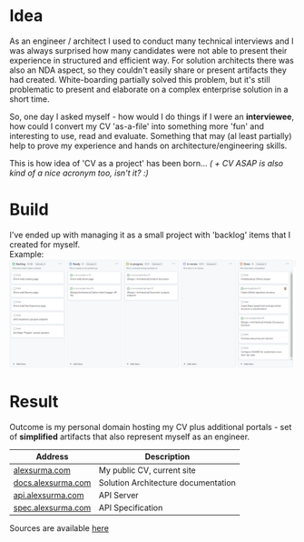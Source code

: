 # Idea

As an engineer / architect I used to conduct many technical interviews and I was always surprised how many candidates were not able to present their experience in structured and efficient way. For solution architects there was also an NDA aspect, so they couldn't easily share or present artifacts they had created. White-boarding partially solved this problem, but it's still problematic to present and elaborate on a complex enterprise solution in a short time.

So, one day I asked myself - how would I do things if I were an **interviewee**, how could I convert my CV 'as-a-file' into something more 'fun' and interesting to use, read and evaluate. Something that may (al least partially) help to prove my experience and hands on architecture/engineering skills.

This is how idea of 'CV as a project' has been born...
_( + CV ASAP is also kind of a nice acronym too, isn't it? :)_

# Build

I've ended up with managing it as a small project with 'backlog' items that I created for myself.\
Example:\
![Backlog](/images/about/backlog.png)


# Result

Outcome is my personal domain hosting my CV plus additional portals  -  set of **simplified** artifacts that also represent myself as an engineer.

| Address | Description |
|----------|----------|
| [alexsurma.com](www.alexsurma.com) | My public CV, current site |
| [docs.alexsurma.com](https://docs.alexsurma.com) | Solution Architecture documentation |
| [api.alexsurma.com](https://api.alexsurma.com) | API Server |
| [spec.alexsurma.com](https://spec.alexsurma.com) | API Specification |

Sources are available [here](https://github.com/aliaksandrsurma)
